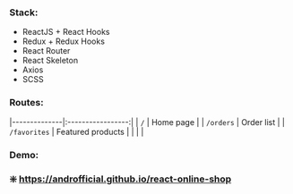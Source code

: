 ### Stack:
* ReactJS + React Hooks
* Redux + Redux Hooks
* React Router 
* React Skeleton
* Axios
* SCSS

### Routes:
|--------------|:-----------------:|
| `/`          | Home page         |
| `/orders`    | Order list        |
| `/favorites` | Featured products |
|              |                   |

### Demo:
### :sparkle: https://androfficial.github.io/react-online-shop
